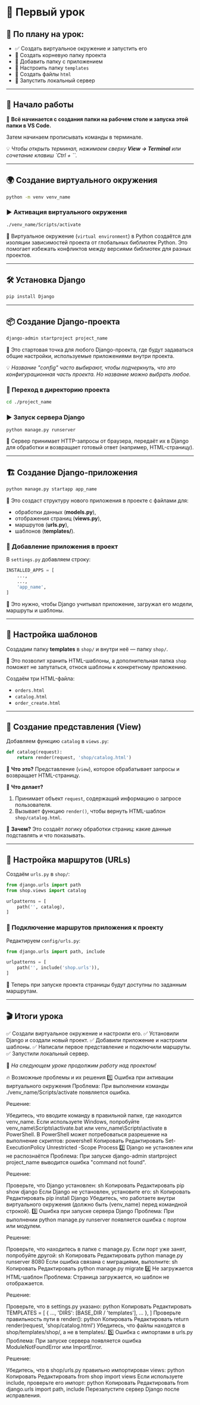 # 🏫 Первый урок

## 📌 По плану на урок:

- ✅ Создать виртуальное окружение и запустить его
- 📁 Создать корневую папку проекта
- 📂 Добавить папку с приложением
- 🎨 Настроить папку `templates`
- 📝 Создать файлы `html`
- 🚀 Запустить локальный сервер

---

## 📂 Начало работы

🔹 **Всё начинается с создания папки на рабочем столе и запуска этой папки в VS Code.**

Затем начинаем прописывать команды в терминале.

💡 *Чтобы открыть терминал, нажимаем сверху **View → Terminal** или сочетание клавиш `Ctrl + \``.*

---

## 🌍 Создание виртуального окружения

```sh
python -m venv venv_name
```

### ▶ Активация виртуального окружения
```sh
./venv_name/Scripts/activate
```
📌 Виртуальное окружение (`virtual environment`) в Python создаётся для изоляции зависимостей проекта от глобальных библиотек Python. Это помогает избежать конфликтов между версиями библиотек для разных проектов.

---

## 🛠 Установка Django
```sh
pip install Django
```

---

## 📦 Создание Django-проекта
```sh
django-admin startproject project_name
```
📍 Это стартовая точка для любого Django-проекта, где будут задаваться общие настройки, используемые приложениями внутри проекта.

💡 *Название "config" часто выбирают, чтобы подчеркнуть, что это конфигурационная часть проекта. Но название можно выбрать любое.*

### 📂 Переход в директорию проекта
```sh
cd ./project_name
```

### ▶ Запуск сервера Django
```sh
python manage.py runserver
```
📌 Сервер принимает HTTP-запросы от браузера, передаёт их в Django для обработки и возвращает готовый ответ (например, HTML-страницу).

---

## 🏗 Создание Django-приложения
```sh
python manage.py startapp app_name
```
📌 Это создаст структуру нового приложения в проекте с файлами для:
- обработки данных (**models.py**),
- отображения страниц (**views.py**),
- маршрутов (**urls.py**),
- шаблонов (**templates/**).

### 🔗 Добавление приложения в проект
В `settings.py` добавляем строку:
```python
INSTALLED_APPS = [
    ..., 
    ..., 
    'app_name',
]
```
📌 Это нужно, чтобы Django учитывал приложение, загружал его модели, маршруты и шаблоны.

---

## 📁 Настройка шаблонов
Создадим папку **templates** в `shop/` и внутри неё — папку `shop/`.

📌 Это позволит хранить HTML-шаблоны, а дополнительная папка `shop` поможет не запутаться, относя шаблоны к конкретному приложению.

Создаём три HTML-файла:
- `orders.html`
- `catalog.html`
- `order_create.html`

---

## 📄 Создание представления (View)
Добавляем функцию `catalog` в `views.py`:
```python
def catalog(request):
    return render(request, 'shop/catalog.html')
```
📌 **Что это?** Представление (`view`), которое обрабатывает запросы и возвращает HTML-страницу.

📌 **Что делает?**
1. Принимает объект `request`, содержащий информацию о запросе пользователя.
2. Вызывает функцию `render()`, чтобы вернуть HTML-шаблон `shop/catalog.html`.

📌 **Зачем?** Это создаёт логику обработки страниц: какие данные подставлять и что показывать.

---

## 🔗 Настройка маршрутов (URLs)
Создаём `urls.py` в `shop/`:
```python
from django.urls import path
from shop.views import catalog

urlpatterns = [
    path('', catalog),
]
```

### 📌 Подключение маршрутов приложения к проекту
Редактируем `config/urls.py`:
```python
from django.urls import path, include

urlpatterns = [
    path('', include('shop.urls')),
]
```
📌 Теперь при запуске проекта страницы будут доступны по заданным маршрутам.

---

## 🎬 Итоги урока

✅ Создали виртуальное окружение и настроили его.
✅ Установили Django и создали новый проект.
✅ Добавили приложение и настроили шаблоны.
✅ Написали первое представление и подключили маршруты.
✅ Запустили локальный сервер.

🚀 *На следующем уроке продолжим работу над проектом!*

🔥 Возможные проблемы и их решения
1️⃣ Ошибка при активации виртуального окружения
Проблема:
При выполнении команды ./venv_name/Scripts/activate появляется ошибка.

Решение:

Убедитесь, что вводите команду в правильной папке, где находится venv_name.
Если используете Windows, попробуйте venv_name\Scripts\activate.bat или venv_name\Scripts\activate в PowerShell.
В PowerShell может потребоваться разрешение на выполнение скриптов:
powershell
Копировать
Редактировать
Set-ExecutionPolicy Unrestricted -Scope Process
2️⃣ Django не установлен или не распознаётся
Проблема:
При запуске django-admin startproject project_name выводится ошибка "command not found".

Решение:

Проверьте, что Django установлен:
sh
Копировать
Редактировать
pip show django
Если Django не установлен, установите его:
sh
Копировать
Редактировать
pip install Django
Убедитесь, что работаете внутри виртуального окружения (должно быть (venv_name) перед командной строкой).
3️⃣ Ошибка при запуске сервера Django
Проблема:
При выполнении python manage.py runserver появляется ошибка с портом или модулем.

Решение:

Проверьте, что находитесь в папке с manage.py.
Если порт уже занят, попробуйте другой:
sh
Копировать
Редактировать
python manage.py runserver 8080
Если ошибка связана с миграциями, выполните:
sh
Копировать
Редактировать
python manage.py migrate
4️⃣ Не загружается HTML-шаблон
Проблема:
Страница загружается, но шаблон не отображается.

Решение:

Проверьте, что в settings.py указано:
python
Копировать
Редактировать
TEMPLATES = [
    {
        ...,
        'DIRS': [BASE_DIR / 'templates'],
        ...
    },
]
Проверьте правильность пути в render():
python
Копировать
Редактировать
return render(request, 'shop/catalog.html')
Убедитесь, что файлы находятся в shop/templates/shop/, а не в templates/.
5️⃣ Ошибка с импортами в urls.py
Проблема:
При запуске сервера появляется ошибка ModuleNotFoundError или ImportError.

Решение:

Убедитесь, что в shop/urls.py правильно импортирован views:
python
Копировать
Редактировать
from shop import views
Если используете include, проверьте его импорт:
python
Копировать
Редактировать
from django.urls import path, include
Перезапустите сервер Django после исправления.
